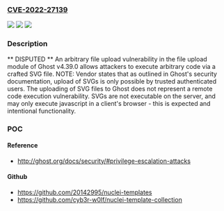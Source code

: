 ### [CVE-2022-27139](https://cve.mitre.org/cgi-bin/cvename.cgi?name=CVE-2022-27139)
![](https://img.shields.io/static/v1?label=Product&message=n%2Fa&color=blue)
![](https://img.shields.io/static/v1?label=Version&message=n%2Fa&color=blue)
![](https://img.shields.io/static/v1?label=Vulnerability&message=n%2Fa&color=brighgreen)

### Description

** DISPUTED ** An arbitrary file upload vulnerability in the file upload module of Ghost v4.39.0 allows attackers to execute arbitrary code via a crafted SVG file. NOTE: Vendor states that as outlined in Ghost's security documentation, upload of SVGs is only possible by trusted authenticated users. The uploading of SVG files to Ghost does not represent a remote code execution vulnerability. SVGs are not executable on the server, and may only execute javascript in a client's browser - this is expected and intentional functionality.

### POC

#### Reference
- http://ghost.org/docs/security/#privilege-escalation-attacks

#### Github
- https://github.com/20142995/nuclei-templates
- https://github.com/cyb3r-w0lf/nuclei-template-collection

